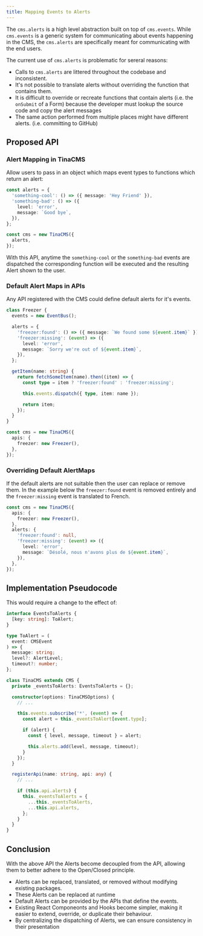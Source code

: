 ```yaml
---
title: Mapping Events to Alerts
---
```


The `cms.alerts` is a high level abstraction built on top of `cms.events`. While `cms.events` is a generic system for communicating about events happening in the CMS, the `cms.alerts` are specifically meant for communicating with the end users.

The current use of `cms.alerts` is problematic for sereral reasons:

- Calls to `cms.alerts` are littered throughout the codebase and inconsistent.
- It's not possible to translate alerts without overriding the function that contains them.
- It is difficult to override or recreate functions that contain alerts (i.e. the `onSubmit` of a Form) because the developer must lookup the source code and copy the alert messages
- The same action performed from multiple places might have different alerts. (i.e. committing to GitHub)

## Proposed API

### Alert Mapping in TinaCMS

Allow users to pass in an object which maps event types to functions which return an alert:

```ts
const alerts = {
  'something-cool': () => ({ message: 'Hey Friend' }),
  'something-bad': () => ({
    level: 'error',
    message: `Good bye`,
  }),
};

const cms = new TinaCMS({
  alerts,
});
```

With this API, anytime the `something-cool` or the `something-bad` events are dispatched the corresponding function will be executed and
the resulting Alert shown to the user.

### Default Alert Maps in APIs

Any API registered with the CMS could define default alerts for it's events.

```ts
class Freezer {
  events = new EventBus();

  alerts = {
    'freezer:found': () => ({ message: `We found some ${event.item}` }),
    'freezer:missing': (event) => ({
      level: 'error',
      message: `Sorry we're out of ${event.item}`,
    }),
  };

  getItem(name: string) {
    return fetchSomeItem(name).then((item) => {
      const type = item ? 'freezer:found' : 'freezer:missing';

      this.events.dispatch({ type, item: name });

      return item;
    });
  }
}

const cms = new TinaCMS({
  apis: {
    freezer: new Freezer(),
  },
});
```

### Overriding Default AlertMaps

If the default alerts are not suitable then the user can replace or remove them. In the example below the `freezer:found` event is removed entirely and the `freezer:missing` event is translated to French.

```typescript
const cms = new TinaCMS({
  apis: {
    freezer: new Freezer(),
  },
  alerts: {
    'freezer:found': null,
    'freezer:missing': (event) => ({
      level: 'error',
      message: `Désolé, nous n'avons plus de ${event.item}`,
    }),
  },
});
```

## Implementation Pseudocode

This would require a change to the effect of:

```typescript
interface EventsToAlerts {
  [key: string]: ToAlert;
}

type ToAlert = (
  event: CMSEvent
) => {
  message: string;
  level?: AlertLevel;
  timeout?: number;
};

class TinaCMS extends CMS {
  private _eventsToAlerts: EventsToAlerts = {};

  constructor(options: TinaCMSOptions) {
    // ...

    this.events.subscribe('*', (event) => {
      const alert = this._eventsToAlert[event.type];

      if (alert) {
        const { level, message, timeout } = alert;

        this.alerts.add(level, message, timeout);
      }
    });
  }

  registerApi(name: string, api: any) {
    // ...

    if (this.api.alerts) {
      this._eventsToAlerts = {
        ...this._eventsToAlerts,
        ...this.api.alerts,
      };
    }
  }
}
```

## Conclusion

With the above API the Alerts become decoupled from the API, allowing them to better adhere to the Open/Closed principle.

- Alerts can be replaced, translated, or removed without modifying existing packages.
- These Alerts can be replaced at runtime
- Default Alerts can be provided by the APIs that define the events.
- Existing React Componeonts and Hooks become simpler, making it easier to extend, override, or duplicate their behaviour.
- By centralizing the dispatching of Alerts, we can ensure consistency in their presentation
